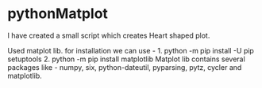 # pythonMatplot
I have created a small script which creates Heart shaped plot.

Used matplot lib.
for installation we can use - 
                    1. python -m pip install -U pip setuptools
                    2. python -m pip install matplotlib
Matplot lib contains several packages like - numpy, six, python-dateutil, pyparsing, pytz, cycler and matplotlib.
